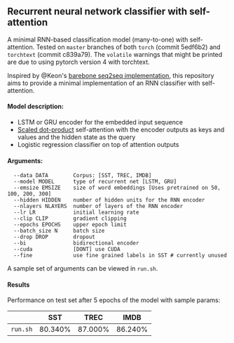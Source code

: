 ## Recurrent neural network classifier with self-attention

A minimal RNN-based classification model (many-to-one) with self-attention.
Tested on `master` branches of both `torch` (commit 5edf6b2) and `torchtext` (commit c839a79). The `volatile` warnings that might be printed are due to using pytorch version 4 with torchtext.

Inspired by @Keon's [barebone seq2seq implementation](https://github.com/keon/seq2seq), this repository aims to provide a minimal implementation of an RNN classifier with self-attention.

#### Model description:
- LSTM or GRU encoder for the embedded input sequence
- [Scaled dot-product](https://arxiv.org/pdf/1706.03762.pdf) self-attention with the encoder outputs as keys and values and the hidden state as the query
- Logistic regression classifier on top of attention outputs

#### Arguments:

```
  --data DATA        Corpus: [SST, TREC, IMDB]
  --model MODEL      type of recurrent net [LSTM, GRU]
  --emsize EMSIZE    size of word embeddings [Uses pretrained on 50, 100, 200, 300]
  --hidden HIDDEN    number of hidden units for the RNN encoder
  --nlayers NLAYERS  number of layers of the RNN encoder
  --lr LR            initial learning rate
  --clip CLIP        gradient clipping
  --epochs EPOCHS    upper epoch limit
  --batch_size N     batch size
  --drop DROP        dropout
  --bi               bidirectional encoder
  --cuda             [DONT] use CUDA
  --fine             use fine grained labels in SST # currently unused
```

A sample set of arguments can be viewed in `run.sh`.

#### Results 

Performance on test set after 5 epochs of the model with sample params:

|               |    SST    |    TREC   |    IMDB   |
| ------------- |:---------:|:---------:|:---------:|
| `run.sh`      |  80.340%  |  87.000%  |  86.240%  |
